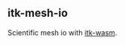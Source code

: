 itk-mesh-io
-----------

Scientific mesh io with [itk-wasm](https://github.com/InsightSoftwareConsortium/itk-wasm.git).
